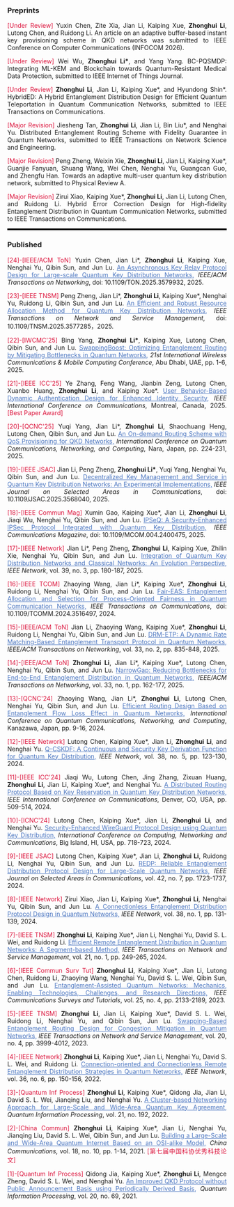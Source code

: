 ### Preprints

<p style="text-align:justify"><span style="color: crimson;">[Under Review]</span> Yuxin Chen, Zite Xia, Jian Li, Kaiping Xue, <b>Zhonghui Li</b>, Lutong Chen, and Ruidong Li. An article on an adaptive buffer-based instant key provisioning scheme in QKD networks was submitted to IEEE Conference on Computer Communications (INFOCOM 2026).</p> 

<p style="text-align:justify"><span style="color: crimson;">[Under Review]</span> Wei Wu, <b>Zhonghui Li*</b>, and Yang Yang. BC-PQSMDP: Integrating ML-KEM and Blockchain towards Quantum-Resistant Medical Data Protection, submitted to IEEE Internet of Things Journal.</p>

<p style="text-align:justify"><span style="color: crimson;">[Under Review]</span> <b>Zhonghui Li</b>, Jian Li, Kaiping Xue*, and Hyundong Shin*. HybridED: A Hybrid Entanglement Distribution Design for Efficient Quantum Teleportation in Quantum Communication Networks, submitted to IEEE Transactions on Communications.</p>

<p style="text-align:justify"><span style="color: crimson;">[Major Revision]</span> Jiesheng Tan, <b>Zhonghui Li</b>, Jian Li, Bin Liu*, and Nenghai Yu. Distributed Entanglement Routing Scheme with Fidelity Guarantee in Quantum Networks, submitted to IEEE Transactions on Network Science and Engineering.</p>

<p style="text-align:justify"><span style="color: crimson;">[Major Revision]</span> Peng Zheng, Weixin Xie, <b>Zhonghui Li</b>, Jian Li, Kaiping Xue*, Guanjie Fanyuan, Shuang Wang, Wei Chen, Nenghai Yu, Guangcan Guo, and Zhengfu Han. Towards an adaptive multi-user quantum key distribution network, submitted to Physical Review A.</p>

<p style="text-align:justify"><span style="color: crimson;">[Major Revision]</span> Zirui Xiao, Kaiping Xue*, <b>Zhonghui Li</b>, Jian Li, Lutong Chen, and Ruidong Li. Hybrid Error Correction Design for High-fidelity Entanglement Distribution in Quantum Communication Networks, submitted to IEEE Transactions on Communications.</p>
                         
<hr style="border-top: 3px solid black;">

### Published

<p style="text-align:justify"><span style="color: crimson;">[24]-[IEEE/ACM ToN]</span> Yuxin Chen, Jian Li*, <b>Zhonghui Li</b>, Kaiping Xue, Nenghai Yu, Qibin Sun, and Jun Lu. <a href="https://ieeexplore.ieee.org/document/11048413" style="color: rgba(74, 117, 192, 1);">An Asynchronous Key Relay Protocol Design for Large-scale Quantum Key Distribution Networks,</a> <span style="font-style: italic;">IEEE/ACM Transactions on Networking</span>, doi: 10.1109/TON.2025.3579932, 2025.</p>

<p style="text-align:justify"><span style="color: crimson;">[23]-[IEEE TNSM]</span> Peng Zheng, Jian Li*, <b>Zhonghui Li</b>, Kaiping Xue*, Nenghai Yu, Ruidong Li, Qibin Sun, and Jun Lu. <a href="https://ieeexplore.ieee.org/abstract/document/11027590" style="color: rgba(74, 117, 192, 1);">An Efficient and Robust Resource Allocation Method for Quantum Key Distribution Networks,</a> <span style="font-style: italic;">IEEE Transactions on Network and Service Management</span>, doi: 10.1109/TNSM.2025.3577285，2025.</p>

<p style="text-align:justify"><span style="color: crimson;">[22]-[IWCMC'25]</span> Bing Yang, <b>Zhonghui Li*</b>, Kaiping Xue, Lutong Chen, Qibin Sun, and Jun Lu. <a href="https://ieeexplore.ieee.org/abstract/document/11059641" style="color: rgba(74, 117, 192, 1);">SwappingBoost: Optimizing Entanglement Routing by Mitigating Bottlenecks in Quantum Networks,</a> <span style="font-style: italic;"> 21st International Wireless Communications & Mobile Computing Conference</span>, Abu Dhabi, UAE, pp. 1-6, 2025.</p>

<p style="text-align:justify"><span style="color: crimson;">[21]-[IEEE ICC'25]</span> Ye Zhang, Feng Wang, Jianbin Zeng, Lutong Chen, Xuanbo Huang, <b>Zhonghui Li</b>, and Kaiping Xue*. <a href="" style="color: rgba(74, 117, 192, 1);">User Behavior-Based Dynamic Authentication Design for Enhanced Identity Security,</a> <span style="font-style: italic;"> IEEE International Conference on Communications</span>, Montreal, Canada, 2025. <span style="color: crimson;">[Best Paper Award]</span></p>

<p style="text-align:justify"><span style="color: crimson;">[20]-[QCNC'25]</span> Yuqi Yang, Jian Li*, <b>Zhonghui Li</b>, Shaochuang Heng, Lutong Chen, Qibin Sun, and Jun Lu. <a href="https://ieeexplore.ieee.org/document/11000142" style="color: rgba(74, 117, 192, 1);">An On-demand Routing Scheme with QoS Provisioning for QKD Networks,</a> <span style="font-style: italic;"> International Conference on Quantum Communications, Networking, and Computing</span>, Nara, Japan, pp. 224-231, 2025.</p>

<p style="text-align:justify"><span style="color: crimson;">[19]-[IEEE JSAC]</span> Jian Li, Peng Zheng, <b>Zhonghui Li*</b>, Yuqi Yang, Nenghai Yu, Qibin Sun, and Jun Lu. <a href="https://ieeexplore.ieee.org/document/11003481" style="color: rgba(74, 117, 192, 1);">Decentralized Key Management and Service in Quantum Key Distribution Networks: An Experimental Implementations,</a> <span style="font-style: italic;"> IEEE Journal on Selected Areas in Communications</span>, doi: 10.1109/JSAC.2025.3568040, 2025.</p>

<p style="text-align:justify"><span style="color: crimson;">[18]-[IEEE Commun Mag]</span> Xumin Gao, Kaiping Xue*, Jian Li, <b>Zhonghui Li</b>, Jiaqi Wu, Nenghai Yu, Qibin Sun, and Jun Lu. <a href="https://ieeexplore.ieee.org/abstract/document/10924694" style="color: rgba(74, 117, 192, 1);">IPSeQ: A Security-Enhanced IPSec Protocol Integrated with Quantum Key Distribution,</a> <span style="font-style: italic;"> IEEE Communications Magazine</span>, doi: 10.1109/MCOM.004.2400475, 2025.</p>

<p style="text-align:justify"><span style="color: crimson;">[17]-[IEEE Network]</span> Jian Li*, Peng Zheng, <b>Zhonghui Li</b>, Kaiping Xue, Zhilin Xie, Nenghai Yu, Qibin Sun, and Jun Lu. <a href="https://ieeexplore.ieee.org/abstract/document/10886940" style="color: rgba(74, 117, 192, 1);">Integration of Quantum Key Distribution Networks and Classical Networks: An Evolution Perspective,</a> <span style="font-style: italic;"> IEEE Network</span>, vol. 39, no. 3, pp. 180-187, 2025. 

<p style="text-align:justify"><span style="color: crimson;">[16]-[IEEE TCOM]</span> Zhaoying Wang, Jian Li*, Kaiping Xue*, <b>Zhonghui Li</b>, Ruidong Li, Nenghai Yu, Qibin Sun, and Jun Lu. <a href="https://ieeexplore.ieee.org/abstract/document/10794776" style="color: rgba(74, 117, 192, 1);">Fair-EAS: Entanglement Allocation and Selection for Process-Oriented Fairness in Quantum Communication Networks,</a> <span style="font-style: italic;">IEEE Transactions on Communications</span>, doi: 10.1109/TCOMM.2024.3516497, 2024.</p>

<p style="text-align:justify"><span style="color: crimson;">[15]-[IEEE/ACM ToN]</span> Jian Li, Zhaoying Wang, Kaiping Xue*, <b>Zhonghui Li</b>, Ruidong Li, Nenghai Yu, Qibin Sun, and Jun Lu. <a href="https://ieeexplore.ieee.org/abstract/document/10778612" style="color: rgba(74, 117, 192, 1);">DRM-ETP: A Dynamic Rate Matching-Based Entanglement Transport Protocol in Quantum Networks,</a> <span style="font-style: italic;">IEEE/ACM Transactions on Networking</span>, vol. 33, no. 2, pp. 835-848, 2025.</p>

<p style="text-align:justify"><span style="color: crimson;">[14]-[IEEE/ACM ToN]</span> <b>Zhonghui Li</b>, Jian Li*, Kaiping Xue*, Lutong Chen, Nenghai Yu, Qibin Sun, and Jun Lu. <a href="https://ieeexplore.ieee.org/abstract/document/10720195" style="color: rgba(74, 117, 192, 1);">NarrowGap: Reducing Bottlenecks for End-to-End Entanglement Distribution in Quantum Networks,</a> <span style="font-style: italic;">IEEE/ACM Transactions on Networking</span>,  vol. 33, no. 1, pp. 162-177, 2025.</p>

<p style="text-align:justify"><span style="color: crimson;">[13]-[QCNC'24]</span> Zhaoying Wang, Jian Li*, <b>Zhonghui Li</b>, Lutong Chen, Nenghai Yu, Qibin Sun, and Jun Lu. <a href="https://ieeexplore.ieee.org/abstract/document/10628434" style="color: rgba(74, 117, 192, 1);">Efficient Routing Design Based on Entanglement Flow Loss Effect in Quantum Networks,</a> <span style="font-style: italic;">International Conference on Quantum Communications, Networking, and Computing</span>, Kanazawa, Japan, pp. 9-16, 2024.</p>

<p style="text-align:justify"><span style="color: crimson;">[12]-[IEEE Network]</span> Lutong Chen, Kaiping Xue*, Jian Li, <b>Zhonghui Li</b>, and Nenghai Yu. <a href="https://ieeexplore.ieee.org/abstract/document/10517672" style="color: rgba(74, 117, 192, 1);">Q-CSKDF: A Continuous and Security Key Derivation Function for Quantum Key Distribution,</a> <span style="font-style: italic;">IEEE Network</span>, vol. 38, no. 5, pp. 123-130, 2024.</p>

<p style="text-align:justify"><span style="color: crimson;">[11]-[IEEE ICC'24]</span> Jiaqi Wu, Lutong Chen, Jing Zhang, Zixuan Huang, <b>Zhonghui Li</b>, Jian Li, Kaiping Xue*, and Nenghai Yu. <a href="https://ieeexplore.ieee.org/abstract/document/10622992" style="color: rgba(74, 117, 192, 1);">A Distributed Routing Protocol Based on Key Reservation in Quantum Key Distribution Networks,</a> <span style="font-style: italic;">IEEE International Conference on Communications</span>, Denver, CO, USA, pp. 509-514, 2024.</p>

<p style="text-align:justify"><span style="color: crimson;">[10]-[ICNC'24]</span> Lutong Chen, Kaiping Xue*, Jian Li, <b>Zhonghui Li</b>, and Nenghai Yu. <a href="https://ieeexplore.ieee.org/abstract/document/10556292" style="color: rgba(74, 117, 192, 1);">Security-Enhanced WireGuard Protocol Design using Quantum Key Distribution,</a> <span style="font-style: italic;">International Conference on Computing, Networking and Communications</span>, Big Island, HI, USA, pp. 718-723, 2024.</p>

<p style="text-align:justify"><span style="color: crimson;">[9]-[IEEE JSAC]</span> Lutong Chen, Kaiping Xue*, Jian Li, <b>Zhonghui Li</b>, Ruidong Li, Nenghai Yu, Qibin Sun, and Jun Lu. <a href="https://ieeexplore.ieee.org/abstract/document/10477626" style="color: rgba(74, 117, 192, 1);">REDP: Reliable Entanglement Distribution Protocol Design for Large-Scale Quantum Networks,</a> <span style="font-style: italic;">IEEE Journal on Selected Areas in Communications</span>, vol. 42, no. 7, pp. 1723-1737, 2024.</p>

<p style="text-align:justify"><span style="color: crimson;">[8]-[IEEE Network]</span> Zirui Xiao, Jian Li, Kaiping Xue*, <b>Zhonghui Li</b>, Nenghai Yu, Qibin Sun, and Jun Lu. <a href="https://ieeexplore.ieee.org/abstract/document/10274626" style="color: rgba(74, 117, 192, 1);">A Connectionless Entanglement Distribution Protocol Design in Quantum Networks,</a> <span style="font-style: italic;">IEEE Network</span>, vol. 38, no. 1, pp. 131-139, 2024.</p>

<p style="text-align:justify"><span style="color: crimson;">[7]-[IEEE TNSM]</span> <b>Zhonghui Li</b>, Kaiping Xue*, Jian Li, Nenghai Yu, David S. L. Wei, and Ruidong Li. <a href="https://ieeexplore.ieee.org/abstract/document/10185987" style="color: rgba(74, 117, 192, 1);">Efficient Remote Entanglement Distribution in Quantum Networks: A Segment-based Method,</a> <span style="font-style: italic;">IEEE Transactions on Network and Service Management</span>, vol. 21, no. 1, pp. 249-265, 2024.</p>

<p style="text-align:justify"><span style="color: crimson;">[6]-[IEEE Commun Surv Tut]</span> <b>Zhonghui Li</b>, Kaiping Xue*, Jian Li, Lutong Chen, Ruidong Li, Zhaoying Wang, Nenghai Yu, David S. L. Wei, Qibin Sun, and Jun Lu. <a href="https://ieeexplore.ieee.org/abstract/document/10177948" style="color: rgba(74, 117, 192, 1);">Entanglement-Assisted Quantum Networks: Mechanics, Enabling Technologies, Challenges, and Research Directions,</a> <span style="font-style: italic;">IEEE Communications Surveys and Tutorials</span>, vol. 25, no. 4, pp. 2133-2189, 2023.</p>

<p style="text-align:justify"><span style="color: crimson;">[5]-[IEEE TNSM]</span> <b>Zhonghui Li</b>, Jian Li, Kaiping Xue*, David S. L. Wei, Ruidong Li, Nenghai Yu, and Qibin Sun, Jun Lu. <a href="https://ieeexplore.ieee.org/abstract/document/10123997" style="color: rgba(74, 117, 192, 1);">Swapping-Based Entanglement Routing Design for Congestion Mitigation in Quantum Networks,</a> <span style="font-style: italic;">IEEE Transactions on Network and Service Management</span>, vol. 20, no. 4, pp. 3999-4012, 2023.</p>

<p style="text-align:justify"><span style="color: crimson;">[4]-[IEEE Network]</span> <b>Zhonghui Li</b>, Kaiping Xue*, Jian Li, Nenghai Yu, David S. L. Wei, and Ruidong Li. <a href="https://ieeexplore.ieee.org/abstract/document/9839638" style="color: rgba(74, 117, 192, 1);">Connection-oriented and Connectionless Remote Entanglement Distribution Strategies in Quantum Networks,</a> <span style="font-style: italic;">IEEE Network</span>, vol. 36, no. 6, pp. 150-156, 2022.</p>

<p style="text-align:justify"><span style="color: crimson;">[3]-[Quantum Inf Process]</span> <b>Zhonghui Li</b>, Kaiping Xue*, Qidong Jia, Jian Li, David S. L. Wei, Jianqing Liu, and Nenghai Yu. <a href="https://link.springer.com/article/10.1007/s11128-022-03528-3" style="color: rgba(74, 117, 192, 1);">A Cluster-based Networking Approach for Large-Scale and Wide-Area Quantum Key Agreement,</a> <span style="font-style: italic;">Quantum Information Processing</span>, vol. 21, no. 192, 2022.</p>

<p style="text-align:justify"><span style="color: crimson;">[2]-[China Commun]</span> <b>Zhonghui Li</b>, Kaiping Xue*, Jian Li, Nenghai Yu, Jianqing Liu, David S. L. Wei, Qibin Sun, and Jun Lu. <a href="https://ieeexplore.ieee.org/abstract/document/9597613" style="color: rgba(74, 117, 192, 1);">Building a Large-Scale and Wide-Area Quantum Internet Based on an OSI-alike Model,</a> <span style="font-style: italic;">China Communications</span>, vol. 18, no. 10, pp. 1-14, 2021. <span style="color: crimson;">[第七届中国科协优秀科技论文]</span></p>

<p style="text-align:justify"><span style="color: crimson;">[1]-[Quantum Inf Process]</span> Qidong Jia, Kaiping Xue*, <b>Zhonghui Li</b>, Mengce Zheng, David S. L. Wei, and Nenghai Yu. <a href="https://link.springer.com/article/10.1007/s11128-021-03000-8" style="color: rgba(74, 117, 192, 1);">An Improved QKD Protocol without Public Announcement Basis using Periodically Derived Basis,</a> <span style="font-style: italic;">Quantum Information Processing</span>, vol. 20, no. 69, 2021.</p>
